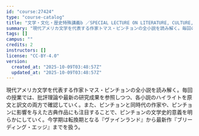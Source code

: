 ```yaml
---
id: "course:27424"
type: "course-catalog"
title: "文学・文化・歴史特殊講義b ／SPECIAL LECTURE ON LITERATURE, CULTURE, AND HISTORY(B)"
summary: "現代アメリカ文学を代表する作家トマス・ピンチョンの全小説を読み解く。毎回の授業では、批評理論や最新の研究成果を参照しつつ、各小説のハイライトを原文と訳文の両方で確認していく。また、ピンチョンと同時代の作家や、ピンチョンに影響を与えた古典作品…"
tags: []
campus: ""
credits: 2
instructors: []
license: "CC-BY-4.0"
version:
  created_at: "2025-10-09T03:48:57Z"
  updated_at: "2025-10-09T03:48:57Z"
---
```

現代アメリカ文学を代表する作家トマス・ピンチョンの全小説を読み解く。毎回の授業では、批評理論や最新の研究成果を参照しつつ、各小説のハイライトを原文と訳文の両方で確認していく。また、ピンチョンと同時代の作家や、ピンチョンに影響を与えた古典作品にも注目することで、ピンチョンの文学史的意義を明らかにしていく。今学期は転換期となる『ヴァインランド』から最新作『ブリーディング・エッジ』までを扱う。
